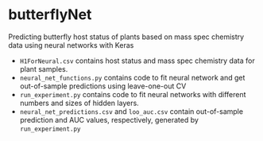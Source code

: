 # butterflyNet
Predicting butterfly host status of plants based on mass spec chemistry data using neural networks with Keras

* `H1ForNeural.csv` contains host status and mass spec chemistry data for plant samples.
* `neural_net_functions.py` contains code to fit neural network and get out-of-sample predictions using leave-one-out CV
* `run_experiment.py` contains code to fit neural networks with different numbers and sizes of hidden layers.
* `neural_net_predictions.csv` and `loo_auc.csv` contain out-of-sample prediction and AUC values, respectively, generated by `run_experiment.py`
